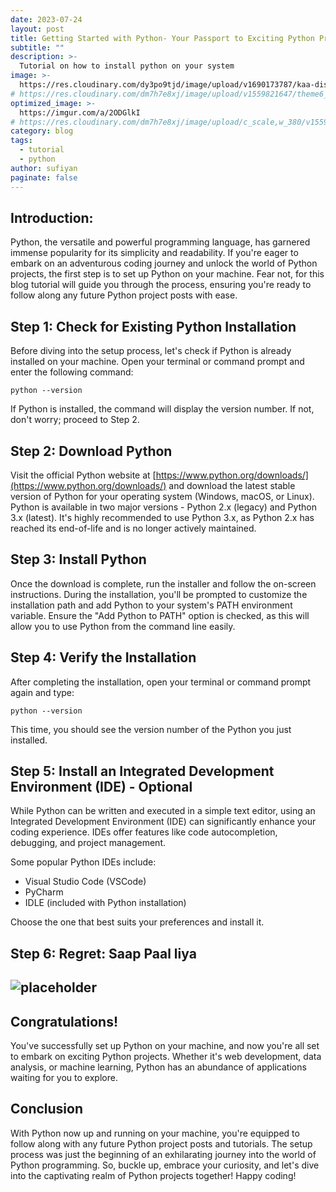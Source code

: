 ```yaml
---
date: 2023-07-24
layout: post
title: Getting Started with Python- Your Passport to Exciting Python Projects
subtitle: ""
description: >-
  Tutorial on how to install python on your system
image: >-
  https://res.cloudinary.com/dy3po9tjd/image/upload/v1690173787/kaa-disney_u74ive.gif
# https://res.cloudinary.com/dm7h7e8xj/image/upload/v1559821647/theme6_qeeojf.jpg
optimized_image: >-
  https://imgur.com/a/2ODGlkI
# https://res.cloudinary.com/dm7h7e8xj/image/upload/c_scale,w_380/v1559821647/theme6_qeeojf.jpg
category: blog
tags:
  - tutorial
  - python
author: sufiyan
paginate: false
---
```


## Introduction:

Python, the versatile and powerful programming language, has garnered immense popularity for its simplicity and readability. If you're eager to embark on an adventurous coding journey and unlock the world of Python projects, the first step is to set up Python on your machine. Fear not, for this blog tutorial will guide you through the process, ensuring you're ready to follow along any future Python project posts with ease.

## Step 1: Check for Existing Python Installation

Before diving into the setup process, let's check if Python is already installed on your machine. Open your terminal or command prompt and enter the following command:

`python --version`

If Python is installed, the command will display the version number. If not, don't worry; proceed to Step 2.

## Step 2: Download Python

Visit the official Python website at [https://www.python.org/downloads/](https://www.python.org/downloads/) and download the latest stable version of Python for your operating system (Windows, macOS, or Linux). Python is available in two major versions - Python 2.x (legacy) and Python 3.x (latest). It's highly recommended to use Python 3.x, as Python 2.x has reached its end-of-life and is no longer actively maintained.

## Step 3: Install Python

Once the download is complete, run the installer and follow the on-screen instructions. During the installation, you'll be prompted to customize the installation path and add Python to your system's PATH environment variable. Ensure the "Add Python to PATH" option is checked, as this will allow you to use Python from the command line easily.

## Step 4: Verify the Installation

After completing the installation, open your terminal or command prompt again and type:

`python --version`

This time, you should see the version number of the Python you just installed.

## Step 5: Install an Integrated Development Environment (IDE) - Optional

While Python can be written and executed in a simple text editor, using an Integrated Development Environment (IDE) can significantly enhance your coding experience. IDEs offer features like code autocompletion, debugging, and project management.

Some popular Python IDEs include:

- Visual Studio Code (VSCode)
- PyCharm
- IDLE (included with Python installation)

Choose the one that best suits your preferences and install it.

## Step 6: Regret: Saap Paal liya

## ![placeholder](https://indianmemetemplates.com/wp-content/uploads/saala-saanp-ko-paal-raha-tha-528x297.jpg "Gangs of wasseypur gif")

## Congratulations!

You've successfully set up Python on your machine, and now you're all set to embark on exciting Python projects. Whether it's web development, data analysis, or machine learning, Python has an abundance of applications waiting for you to explore.

## Conclusion

With Python now up and running on your machine, you're equipped to follow along with any future Python project posts and tutorials. The setup process was just the beginning of an exhilarating journey into the world of Python programming. So, buckle up, embrace your curiosity, and let's dive into the captivating realm of Python projects together! Happy coding!
